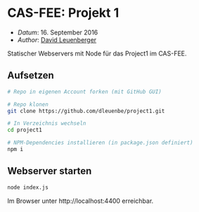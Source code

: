 # CAS-FEE: Projekt 1

* *Datum*: 16. September 2016
* *Author*: [David Leuenberger](https://github.com/dleuenbe)

Statischer Webservers mit Node für das Project1 im CAS-FEE.

## Aufsetzen

```bash
# Repo in eigenen Account forken (mit GitHub GUI)

# Repo klonen
git clone https://github.com/dleuenbe/project1.git

# In Verzeichnis wechseln
cd project1

# NPM-Dependencies installieren (in package.json definiert)
npm i
```

## Webserver starten

```bash
node index.js
```

Im Browser unter http://localhost:4400 erreichbar.

